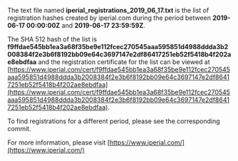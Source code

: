 The text file named **iperial_registrations_2019_06_17.txt** is the list of registration hashes created by iperial.com during the period between **2019-06-17 00:00:00Z** and **2019-06-17 23:59:59Z**.

The SHA 512 hash of the list is **f9ffdae545bb1ea3a68f35be9e112fcec270545aaa595851d4988ddda3b2008384f2e3b6f8192bb09e64c3697147e2df86417251eb52f5418b4f202ae8ebdfaa** and the registration certificate for the list can be viewed at [https://www.iperial.com/cert/f9ffdae545bb1ea3a68f35be9e112fcec270545aaa595851d4988ddda3b2008384f2e3b6f8192bb09e64c3697147e2df86417251eb52f5418b4f202ae8ebdfaa](https://www.iperial.com/cert/f9ffdae545bb1ea3a68f35be9e112fcec270545aaa595851d4988ddda3b2008384f2e3b6f8192bb09e64c3697147e2df86417251eb52f5418b4f202ae8ebdfaa).

To find registrations for a different period, please see the corresponding commit.

For more information, please visit [https://www.iperial.com/](https://www.iperial.com/)
